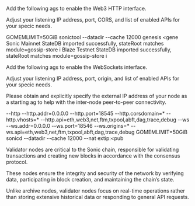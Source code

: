 Add the following  ags to enable the Web3 HTTP interface.

Adjust your listening IP address, port, CORS, and list of enabled APIs for your speci c needs.

GOMEMLIMIT=50GiB sonictool --datadir <datadir> --cache 12000 genesis <gene Sonic Mainnet StateDB imported successfully, stateRoot matches module=gossip-store i Blaze Testnet StateDB imported successfully, stateRoot matches module=gossip-store i

Add the following  ags to enable the WebSockets interface.

Adjust your listening IP address, port, origin, and list of enabled APIs for your speci c needs.

Please obtain and explicitly specify the external IP address of your node as a starting  ag to help with the inter-node peer-to-peer connectivity.

--http --http.addr=0.0.0.0 --http.port=18545 --http.corsdomain=* --http.vhosts=* --http.api=eth,web3,net,ftm,txpool,abft,dag,trace,debug --ws --ws.addr=0.0.0.0 --ws.port=18546 --ws.origins=* --ws.api=eth,web3,net,ftm,txpool,abft,dag,trace,debug GOMEMLIMIT=50GiB sonicd --datadir <datadir> --cache 12000 --nat extip:<pub

Validator nodes are critical to the Sonic chain, responsible for validating transactions and creating new blocks in accordance with the consensus protocol.

These nodes ensure the integrity and security of the network by verifying data, participating in block creation, and maintaining the chain’s state.

Unlike archive nodes, validator nodes focus on real-time operations rather than storing extensive historical data or responding to general API requests.